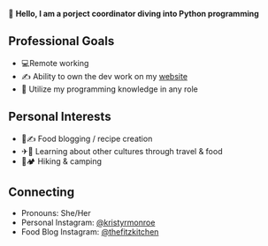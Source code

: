 👋 **Hello, I am a porject coordinator diving into Python programming** 
## Professional Goals
- 💻Remote working
- ✍ Ability to own the dev work on my [website](https://thefitzkitchen.com/)
- 🧠 Utilize my programming knowledge in any role 

## Personal Interests
- 🥣✍ Food blogging / recipe creation
- ✈🍜 Learning about other cultures through travel & food
- 🥾🏕 Hiking & camping

## Connecting 
- Pronouns: She/Her
- Personal Instagram: [@kristyrmonroe](https://www.instagram.com/kristyrmonroe/)
- Food Blog Instagram: [@thefitzkitchen](https://www.instagram.com/thefitzkitchen/)

<!---
KRFM/KRFM is a ✨ special ✨ repository because its `README.md` (this file) appears on your GitHub profile.
You can click the Preview link to take a look at your changes.
--->
